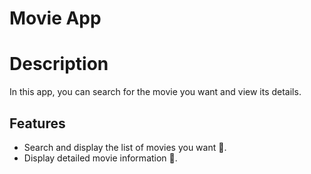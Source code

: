# Movie App


# Description
In this app, you can search for the movie you want and view its details.

## Features
- Search and display the list of movies you want 🍿.
- Display detailed movie information 🍿.

